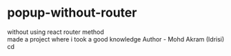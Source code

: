 # popup-without-router
without using react router method
<br>
made a project where i took a good knowledge
Author - Mohd Akram (Idrisi)
cd